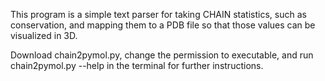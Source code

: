 This program is a simple text parser for taking CHAIN statistics, such as conservation, and mapping them to a PDB file so that those values can be visualized in 3D.

Download chain2pymol.py, change the permission to executable, and run chain2pymol.py --help in the terminal for further instructions.

